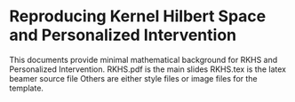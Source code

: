 # Reproducing Kernel Hilbert Space and Personalized Intervention
This documents provide minimal mathematical background for RKHS and Personalized Intervention.
RKHS.pdf is the main slides
RKHS.tex is the latex beamer source file
Others are either style files or image files for the template.

